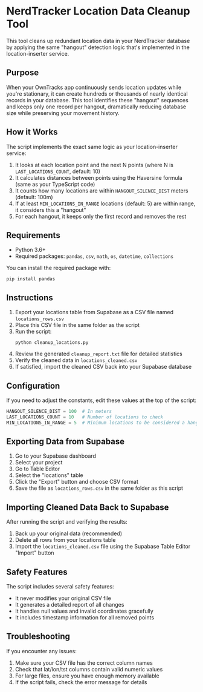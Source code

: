 # NerdTracker Location Data Cleanup Tool

This tool cleans up redundant location data in your NerdTracker database by applying the same "hangout" detection logic that's implemented in the location-inserter service.

## Purpose

When your OwnTracks app continuously sends location updates while you're stationary, it can create hundreds or thousands of nearly identical records in your database. This tool identifies these "hangout" sequences and keeps only one record per hangout, dramatically reducing database size while preserving your movement history.

## How it Works

The script implements the exact same logic as your location-inserter service:

1. It looks at each location point and the next N points (where N is `LAST_LOCATIONS_COUNT`, default: 10)
2. It calculates distances between points using the Haversine formula (same as your TypeScript code)
3. It counts how many locations are within `HANGOUT_SILENCE_DIST` meters (default: 100m)
4. If at least `MIN_LOCATIONS_IN_RANGE` locations (default: 5) are within range, it considers this a "hangout"
5. For each hangout, it keeps only the first record and removes the rest

## Requirements

- Python 3.6+
- Required packages: `pandas`, `csv`, `math`, `os`, `datetime`, `collections`

You can install the required package with:
```
pip install pandas
```

## Instructions

1. Export your locations table from Supabase as a CSV file named `locations_rows.csv`
2. Place this CSV file in the same folder as the script
3. Run the script:
   ```
   python cleanup_locations.py
   ```
4. Review the generated `cleanup_report.txt` file for detailed statistics
5. Verify the cleaned data in `locations_cleaned.csv`
6. If satisfied, import the cleaned CSV back into your Supabase database

## Configuration

If you need to adjust the constants, edit these values at the top of the script:

```python
HANGOUT_SILENCE_DIST = 100  # In meters
LAST_LOCATIONS_COUNT = 10   # Number of locations to check
MIN_LOCATIONS_IN_RANGE = 5  # Minimum locations to be considered a hangout
```

## Exporting Data from Supabase

1. Go to your Supabase dashboard
2. Select your project
3. Go to Table Editor
4. Select the "locations" table
5. Click the "Export" button and choose CSV format
6. Save the file as `locations_rows.csv` in the same folder as this script

## Importing Cleaned Data Back to Supabase

After running the script and verifying the results:

1. Back up your original data (recommended)
2. Delete all rows from your locations table
3. Import the `locations_cleaned.csv` file using the Supabase Table Editor "Import" button

## Safety Features

The script includes several safety features:

- It never modifies your original CSV file
- It generates a detailed report of all changes
- It handles null values and invalid coordinates gracefully
- It includes timestamp information for all removed points

## Troubleshooting

If you encounter any issues:

1. Make sure your CSV file has the correct column names
2. Check that lat/lon/tst columns contain valid numeric values
3. For large files, ensure you have enough memory available
4. If the script fails, check the error message for details 